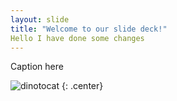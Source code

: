 ```yaml
---
layout: slide
title: "Welcome to our slide deck!"
Hello I have done some changes
---
```


Caption here

![dinotocat](https://octodex.github.com/images/dinotocat.png)
{: .center}
